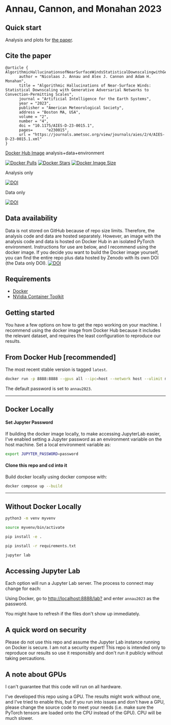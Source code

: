 # Annau, Cannon, and Monahan 2023

## Quick start

Analysis and plots for [the paper](https://journals.ametsoc.org/view/journals/aies/2/4/AIES-D-23-0015.1.xml). 

## Cite the paper
```
@article { AlgorithmicHallucinationsofNearSurfaceWindsStatisticalDownscalingwithGenerativeAdversarialNetworkstoConvectionPermittingScales,
      author = "Nicolaas J. Annau and Alex J. Cannon and Adam H. Monahan",
      title = "Algorithmic Hallucinations of Near-Surface Winds: Statistical Downscaling with Generative Adversarial Networks to Convection-Permitting Scales",
      journal = "Artificial Intelligence for the Earth Systems",
      year = "2023",
      publisher = "American Meteorological Society",
      address = "Boston MA, USA",
      volume = "2",
      number = "4",
      doi = "10.1175/AIES-D-23-0015.1",
      pages=      "e230015",
      url = "https://journals.ametsoc.org/view/journals/aies/2/4/AIES-D-23-0015.1.xml"
}
```

[Docker Hub Image](https://hub.docker.com/r/nannau/annau-2023) analysis+data+environment

[![Docker Pulls](https://badgen.net/docker/pulls/trueosiris/godaddypy?icon=docker&label=pulls)](https://hub.docker.com/r/nannau/annau-2023)
[![Docker Stars](https://badgen.net/docker/stars/trueosiris/godaddypy?icon=docker&label=stars)](https://hub.docker.com/r/nannau/annau-2023)
[![Docker Image Size](https://badgen.net/docker/size/trueosiris/godaddypy?icon=docker&label=image%20size)](https://hub.docker.com/r/nannau/annau-2023)

Analysis only

[![DOI](https://zenodo.org/badge/584905308.svg)](https://zenodo.org/badge/latestdoi/584905308)

Data only

[![DOI](https://zenodo.org/badge/DOI/10.5281/zenodo.7604278.svg)](https://doi.org/10.5281/zenodo.7604278)

## Data availability
Data is not stored on GitHub because of repo size limits. Therefore, the analysis code and data are hosted separately. However, an image with the analysis code and data is hosted on Docker Hub in an isolated PyTorch environment. Instructions for use are below, and I recommend using the docker image. If you decide you want to build the Docker image yourself, you can find the entire repo plus data hosted by Zenodo with its own DOI (the Data only DOI).
[![DOI](https://zenodo.org/badge/DOI/10.5281/zenodo.7604278.svg)](https://doi.org/10.5281/zenodo.7604278)


## Requirements
* [Docker](https://docs.docker.com/engine/install/)
* [NVidia Container Toolkit](https://docs.nvidia.com/datacenter/cloud-native/container-toolkit/install-guide.html)

## Getting started

You have a few options on how to get the repo working on your machine. I recommend using the docker image from Docker Hub because it includes the relevant dataset, and requires the least configuration to reproduce our results.


## From Docker Hub [recommended]

The most recent stable version is tagged `latest`.

```bash
docker run -p 8888:8888 --gpus all --ipc=host --network host --ulimit memlock=-1 --ulimit stack=67108864 -it --rm nannau/annau-2023:latest
```

The default password is set to `annau2023`. 

---

## Docker Locally

#### Set Jupyter Password
If building the docker image locally, to make accessing JupyterLab easier, I've enabled setting a Jupyter password as an environment variable on the host machine. Set a local environment variable as:

```bash
export JUPYTER_PASSWORD=password
```

#### Clone this repo and cd into it

Build docker locally using docker compose with:

```bash
docker compose up --build
```
---
## Without Docker Locally
```bash
python3 -m venv myvenv
```
```bash
source myvenv/bin/activate
```
```bash
pip install -e .
```
```bash
pip install -r requirements.txt
```
```bash
jupyter lab
```

## Accessing Jupyter Lab
Each option will run a Jupyter Lab server. The process to connect may change for each:

Using Docker, go to [http://localhost:8888/lab?](http://localhost:8888/lab?) and enter `annau2023` as the password.

You might have to refresh if the files don't show up immediately.

## A quick word on security
Please do not use this repo and assume the Jupyter Lab instance running on Docker is secure. I am not a security expert! This repo is intended only to reproduce our results so use it responsibly and don't run it publicly without taking percautions.

## A note about GPUs
I can't guarantee that this code will run on all hardware.

I've developed this repo using a GPU. The results might work without one, and I've tried to enable this, but if you run into issues and don't have a GPU, please change the source code to meet your needs (i.e. make sure the PyTorch tensors are loaded onto the CPU instead of the GPU). CPU will be much slower. 

